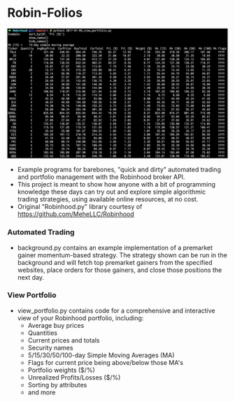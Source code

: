 # Robin-Folios

![interface screenshot](shot1.png)

* Example programs for barebones, "quick and dirty" automated trading and portfolio management with the Robinhood broker API.
* This project is meant to show how anyone with a bit of programming knowledge these days can try out and explore simple algorithmic trading strategies, using available online resources, at no cost.
* Original "Robinhood.py" library courtesy of https://github.com/MeheLLC/Robinhood

### Automated Trading
* background.py contains an example implementation of a premarket gainer momentum-based strategy. The strategy shown can be run in the background and will fetch top premarket gainers from the specified websites, place orders for those gainers, and close those positions the next day.

### View Portfolio
* view_portfolio.py contains code for a comprehensive and interactive view of your Robinhood portfolio, including:
  + Average buy prices
  + Quantities
  + Current prices and totals
  + Security names
  + 5/15/30/50/100-day Simple Moving Averages (MA)
  + Flags for current price being above/below those MA's
  + Portfolio weights ($/%)
  + Unrealized Profits/Losses ($/%)
  + Sorting by attributes
  + and more
